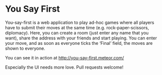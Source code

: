 You Say First
============

You-say-first is a web application to play ad-hoc games where all players have
to submit their moves at the same time (e.g. rock-paper-scissors, diplomacy).
Here, you can create a room (just enter any name that you want), share the
address with your friends and start playing. You can enter your move, and as
soon as everyone ticks the ‘Final’ field, the moves are shown to everyone.

You can see it in action at http://you-say-first.meteor.com/

Especially the UI needs more love. Pull requests welcome!
